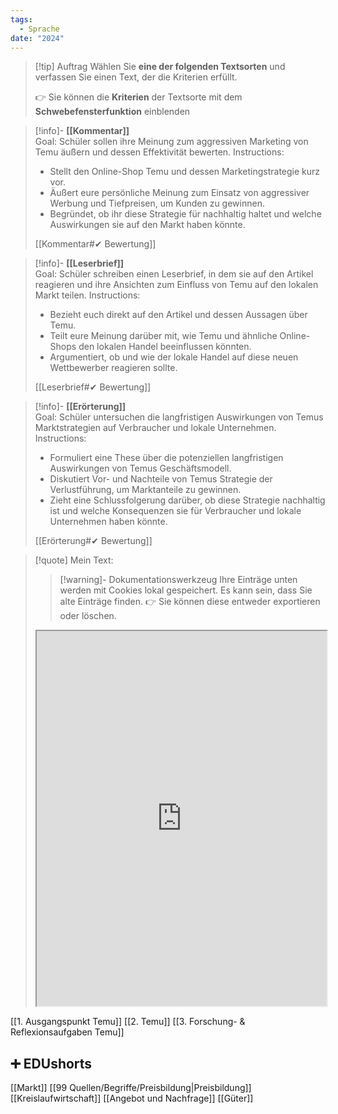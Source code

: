 ```yaml
---
tags:
  - Sprache
date: "2024"
---
```


>[!tip] Auftrag
>Wählen Sie **eine der folgenden Textsorten** und verfassen Sie einen Text, der die Kriterien erfüllt.
>
>👉 Sie können die **Kriterien** der Textsorte mit dem **Schwebefensterfunktion** einblenden

>[!info]- **[[Kommentar]]**  
>Goal: Schüler sollen ihre Meinung zum aggressiven Marketing von Temu äußern und dessen Effektivität bewerten.
>Instructions:  
>- Stellt den Online-Shop Temu und dessen Marketingstrategie kurz vor.
>- Äußert eure persönliche Meinung zum Einsatz von aggressiver Werbung und Tiefpreisen, um Kunden zu gewinnen.
>- Begründet, ob ihr diese Strategie für nachhaltig haltet und welche Auswirkungen sie auf den Markt haben könnte.
>
>[[Kommentar#✔ Bewertung]]

>[!info]- **[[Leserbrief]]**  
>Goal: Schüler schreiben einen Leserbrief, in dem sie auf den Artikel reagieren und ihre Ansichten zum Einfluss von Temu auf den lokalen Markt teilen.
>Instructions:  
>- Bezieht euch direkt auf den Artikel und dessen Aussagen über Temu.
>- Teilt eure Meinung darüber mit, wie Temu und ähnliche Online-Shops den lokalen Handel beeinflussen könnten.
>- Argumentiert, ob und wie der lokale Handel auf diese neuen Wettbewerber reagieren sollte.
>
>[[Leserbrief#✔ Bewertung]]

>[!info]- **[[Erörterung]]**  
>Goal: Schüler untersuchen die langfristigen Auswirkungen von Temus Marktstrategien auf Verbraucher und lokale Unternehmen.
>Instructions:  
>- Formuliert eine These über die potenziellen langfristigen Auswirkungen von Temus Geschäftsmodell.
>- Diskutiert Vor- und Nachteile von Temus Strategie der Verlustführung, um Marktanteile zu gewinnen.
>- Zieht eine Schlussfolgerung darüber, ob diese Strategie nachhaltig ist und welche Konsequenzen sie für Verbraucher und lokale Unternehmen haben könnte.
>
>[[Erörterung#✔ Bewertung]]


   >[!quote] Mein Text:
>>[!warning]- Dokumentationswerkzeug 
>Ihre Einträge unten werden mit Cookies lokal gespeichert. Es kann sein, dass Sie alte Einträge finden. 
>👉 Sie können diese entweder exportieren oder löschen.
>
><iframe width="100%" height="600" src="https://app.Lumi.education/run/KWcs8f" allowfullscreen allow="geolocation *; autoplay; encrypted-media"></iframe>

[[1. Ausgangspunkt Temu]]
[[2. Temu]]
[[3. Forschung- & Reflexionsaufgaben Temu]]

## ➕ EDUshorts
[[Markt]]
[[99 Quellen/Begriffe/Preisbildung|Preisbildung]]
[[Kreislaufwirtschaft]]
[[Angebot und Nachfrage]]
[[Güter]]
